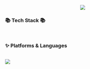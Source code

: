<p align="center">
  <img src="https://capsule-render.vercel.app/api?type=waving&color=auto&height=200&section=header&text=Daehong%20Github!&fontSize=90" />
  <br>
  <h3>📚 Tech Stack 📚</h3>
  <br>
  <h3>✨ Platforms & Languages </h3>
  <br>
  <img src="https://img.shields.io/badge/Java-007396?style=flat&logo=OpenJDK&logoColor=white"/>
</p>
